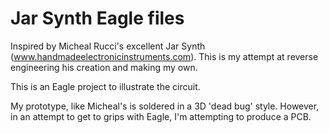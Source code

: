 # Jar Synth Eagle files

Inspired by Micheal Rucci's excellent Jar Synth
(www.handmadeelectronicinstruments.com). This is my attempt at reverse
engineering his creation and making my own.

This is an Eagle project to illustrate the circuit.

My prototype, like Micheal's is soldered in a 3D 'dead bug' style. However, in
an attempt to get to grips with Eagle, I'm attempting to produce a PCB.

